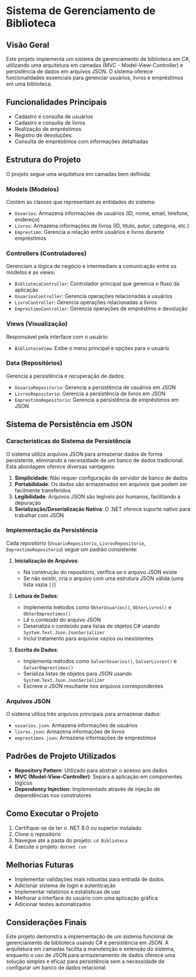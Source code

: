﻿# Sistema de Gerenciamento de Biblioteca

## Visão Geral
Este projeto implementa um sistema de gerenciamento de biblioteca em C#, utilizando uma arquitetura em camadas (MVC - Model-View-Controller) e persistência de dados em arquivos JSON. O sistema oferece funcionalidades essenciais para gerenciar usuários, livros e empréstimos em uma biblioteca.

## Funcionalidades Principais
- Cadastro e consulta de usuários
- Cadastro e consulta de livros
- Realização de empréstimos
- Registro de devoluções
- Consulta de empréstimos com informações detalhadas

## Estrutura do Projeto
O projeto segue uma arquitetura em camadas bem definida:

### Models (Modelos)
Contém as classes que representam as entidades do sistema:
- `Usuarios`: Armazena informações de usuários (ID, nome, email, telefone, endereço)
- `Livros`: Armazena informações de livros (ID, título, autor, categoria, etc.)
- `Emprestimo`: Gerencia a relação entre usuários e livros durante empréstimos

### Controllers (Controladores)
Gerenciam a lógica de negócio e intermediam a comunicação entre os modelos e as views:
- `BibliotecaController`: Controlador principal que gerencia o fluxo da aplicação
- `UsuariosController`: Gerencia operações relacionadas a usuários
- `LivroController`: Gerencia operações relacionadas a livros
- `EmprestimoController`: Gerencia operações de empréstimo e devolução

### Views (Visualização)
Responsável pela interface com o usuário:
- `BibliotecaView`: Exibe o menu principal e opções para o usuário

### Data (Repositórios)
Gerencia a persistência e recuperação de dados:
- `UsuarioRepositorio`: Gerencia a persistência de usuários em JSON
- `LivrosRepositorio`: Gerencia a persistência de livros em JSON
- `EmprestimoRepositorio`: Gerencia a persistência de empréstimos em JSON

## Sistema de Persistência em JSON

### Características do Sistema de Persistência
O sistema utiliza arquivos JSON para armazenar dados de forma persistente, eliminando a necessidade de um banco de dados tradicional. Esta abordagem oferece diversas vantagens:

1. **Simplicidade**: Não requer configuração de servidor de banco de dados
2. **Portabilidade**: Os dados são armazenados em arquivos que podem ser facilmente transferidos
3. **Legibilidade**: Arquivos JSON são legíveis por humanos, facilitando a depuração
4. **Serialização/Deserialização Nativa**: O .NET oferece suporte nativo para trabalhar com JSON

### Implementação da Persistência
Cada repositório (`UsuarioRepositorio`, `LivrosRepositorio`, `EmprestimoRepositorio`) segue um padrão consistente:

1. **Inicialização de Arquivos**: 
   - Na construção do repositório, verifica se o arquivo JSON existe
   - Se não existir, cria o arquivo com uma estrutura JSON válida (uma lista vazia `[]`)

2. **Leitura de Dados**:
   - Implementa métodos como `ObterUsuarios()`, `ObterLivros()` e `ObterEmprestimos()`
   - Lê o conteúdo do arquivo JSON
   - Deserializa o conteúdo para listas de objetos C# usando `System.Text.Json.JsonSerializer`
   - Inclui tratamento para arquivos vazios ou inexistentes

3. **Escrita de Dados**:
   - Implementa métodos como `SalvarUsuarios()`, `SalvarLivros()` e `SalvarEmprestimos()`
   - Serializa listas de objetos para JSON usando `System.Text.Json.JsonSerializer`
   - Escreve o JSON resultante nos arquivos correspondentes

### Arquivos JSON
O sistema utiliza três arquivos principais para armazenar dados:
- `usuarios.json`: Armazena informações de usuários
- `livros.json`: Armazena informações de livros
- `emprestimos.json`: Armazena informações de empréstimos

## Padrões de Projeto Utilizados
- **Repository Pattern**: Utilizado para abstrair o acesso aos dados
- **MVC (Model-View-Controller)**: Separa a aplicação em componentes lógicos
- **Dependency Injection**: Implementado através de injeção de dependências nos construtores

## Como Executar o Projeto
1. Certifique-se de ter o .NET 8.0 ou superior instalado
2. Clone o repositório
3. Navegue até a pasta do projeto: `cd Biblioteca`
4. Execute o projeto: `dotnet run`

## Melhorias Futuras
- Implementar validações mais robustas para entrada de dados
- Adicionar sistema de login e autenticação
- Implementar relatórios e estatísticas de uso
- Melhorar a interface do usuário com uma aplicação gráfica
- Adicionar testes automatizados

## Considerações Finais
Este projeto demonstra a implementação de um sistema funcional de gerenciamento de biblioteca usando C# e persistência em JSON. A arquitetura em camadas facilita a manutenção e extensão do sistema, enquanto o uso de JSON para armazenamento de dados oferece uma solução simples e eficaz para persistência sem a necessidade de configurar um banco de dados relacional.
